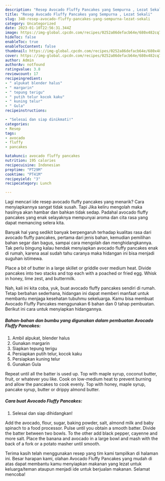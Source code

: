 ```yaml
---
description: "Resep Avocado Fluffy Pancakes yang Sempurna , Lezat Sekali"
title: "Resep Avocado Fluffy Pancakes yang Sempurna , Lezat Sekali"
slug: 340-resep-avocado-fluffy-pancakes-yang-sempurna-lezat-sekali
category: Uncategorized
date: 2023-01-10T22:56:31.344Z
image: https://img-global.cpcdn.com/recipes/0252a86defacb64e/680x482cq70/avocado-fluffy-pancakes-foto-resep-utama.jpg
hideToc: false
enableToc: true
enableTocContent: false
thumbnail: https://img-global.cpcdn.com/recipes/0252a86defacb64e/680x482cq70/avocado-fluffy-pancakes-foto-resep-utama.jpg
cover: https://img-global.cpcdn.com/recipes/0252a86defacb64e/680x482cq70/avocado-fluffy-pancakes-foto-resep-utama.jpg
author: Admin
authorAv: notfound
ratingvalue: 3.8
reviewcount: 17
recipeingredient:
- " alpukat blender halus"
- " margarin"
- " tepung terigu"
- " putih telur kocok kaku"
- " kuning telur"
- " Gula"
recipeinstructions:

- "Selesai dan siap dinikmati!"
categories:
- Resep
tags:
- avocado
- fluffy
- pancakes

katakunci: avocado fluffy pancakes 
nutrition: 195 calories
recipecuisine: Indonesian
preptime: "PT29M"
cooktime: "PT41M"
recipeyield: "3"
recipecategory: Lunch

---
```



Lagi mencari ide resep avocado fluffy pancakes yang menarik? Cara menyiapkannya sangat tidak susah. Tapi Jika keliru mengolah maka hasilnya akan hambar dan bahkan tidak sedap. Padahal avocado fluffy pancakes yang enak selayaknya mempunyai aroma dan cita rasa yang dapat memancing selera kita.


Banyak hal yang sedikit banyak berpengaruh terhadap kualitas rasa dari avocado fluffy pancakes, pertama dari jenis bahan, kemudian pemilihan bahan segar dan bagus, sampai cara mengolah dan menghidangkannya. Tak perlu bingung kalau hendak menyiapkan avocado fluffy pancakes enak di rumah, karena asal sudah tahu caranya maka hidangan ini bisa menjadi suguhan istimewa.

Place a bit of butter in a large skillet or griddle over medium heat. Divide pancakes into two stacks and top each with a poached or fried egg. Whisk in honey, lime zest, and buttermilk.


Nah, kali ini kita coba, yuk, buat avocado fluffy pancakes sendiri di rumah. Tetap berbahan sederhana, hidangan ini dapat memberi manfaat untuk membantu menjaga kesehatan tubuhmu sekeluarga. Kamu bisa membuat Avocado Fluffy Pancakes menggunakan 6 bahan dan 0 tahap pembuatan. Berikut ini cara untuk menyiapkan hidangannya.

<!--inarticleads1-->

##### Bahan-bahan dan bumbu yang digunakan dalam pembuatan Avocado Fluffy Pancakes:

1. Ambil  alpukat, blender halus
1. Gunakan  margarin
1. Siapkan  tepung terigu
1. Persiapkan  putih telur, kocok kaku
1. Persiapkan  kuning telur
1. Gunakan  Gula


Repeat until all the batter is used up. Top with maple syrup, coconut butter, fruit, or whatever you like. Cook on low-medium heat to prevent burning and allow the pancakes to cook evenly. Top with honey, maple syrup, pancake syrup, butter or drippy almond butter. 

<!--inarticleads2-->

##### Cara buat Avocado Fluffy Pancakes:


1. Selesai dan siap dihidangkan!

Add the avocado, flour, sugar, baking powder, salt, almond milk and baby spinach to a food processor. Pulse until you obtain a smooth batter. Divide the batter between two bowls. To the other add black pepper, cayenne and more salt. Place the banana and avocado in a large bowl and mash with the back of a fork or a potato masher until smooth. 

Terima kasih telah menggunakan resep yang tim kami tampilkan di halaman ini. Besar harapan kami, olahan Avocado Fluffy Pancakes yang mudah di atas dapat membantu kamu menyiapkan makanan yang lezat untuk keluarga/teman ataupun menjadi ide untuk berjualan makanan. Selamat mencoba!
